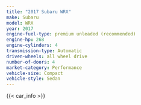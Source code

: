 ```yaml
---
title: "2017 Subaru WRX"
make: Subaru
model: WRX
year: 2017
engine-fuel-type: premium unleaded (recommended)
engine-hp: 268
engine-cylinders: 4
transmission-type: Automatic
driven-wheels: all wheel drive
number-of-doors: 4
market-category: Performance
vehicle-size: Compact
vehicle-style: Sedan
---
```


{{< car_info >}}
